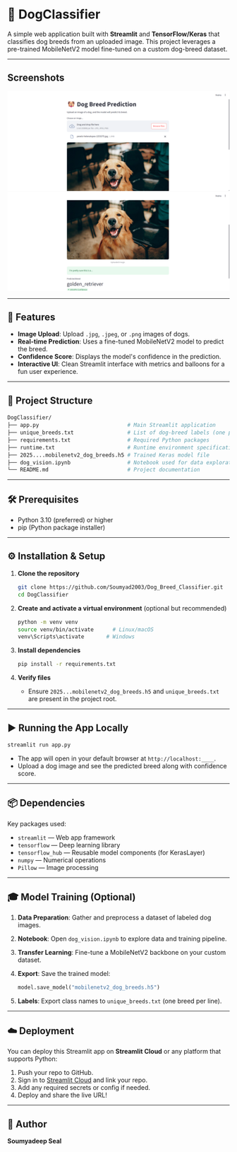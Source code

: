 # 🐶 DogClassifier

A simple web application built with **Streamlit** and **TensorFlow/Keras** that classifies dog breeds from an uploaded image. This project leverages a pre-trained MobileNetV2 model fine-tuned on a custom dog-breed dataset.

---

## Screenshots

![Streamlit App Interface](SS_1.png)
![Streamlit App Interface](SS_2.png)

---

## 🚀 Features

* **Image Upload**: Upload `.jpg`, `.jpeg`, or `.png` images of dogs.
* **Real-time Prediction**: Uses a fine-tuned MobileNetV2 model to predict the breed.
* **Confidence Score**: Displays the model's confidence in the prediction.
* **Interactive UI**: Clean Streamlit interface with metrics and balloons for a fun user experience.

---

## 📁 Project Structure

```bash
DogClassifier/
├── app.py                            # Main Streamlit application
├── unique_breeds.txt                 # List of dog-breed labels (one per line)
├── requirements.txt                  # Required Python packages
├── runtime.txt                       # Runtime environment specification (for deployment)
├── 2025....mobilenetv2_dog_breeds.h5 # Trained Keras model file
├── dog_vision.ipynb                  # Notebook used for data exploration & training
└── README.md                         # Project documentation
```

---

## 🛠️ Prerequisites

* Python 3.10 (preferred) or higher
* pip (Python package installer)

---

## ⚙️ Installation & Setup

1. **Clone the repository**

   ```bash
   git clone https://github.com/Soumyad2003/Dog_Breed_Classifier.git
   cd DogClassifier
   ```

2. **Create and activate a virtual environment** (optional but recommended)

   ```bash
   python -m venv venv
   source venv/bin/activate      # Linux/macOS
   venv\Scripts\activate       # Windows
   ```

3. **Install dependencies**

   ```bash
   pip install -r requirements.txt
   ```

4. **Verify files**

   * Ensure `2025...mobilenetv2_dog_breeds.h5` and `unique_breeds.txt` are present in the project root.

---

## ▶️ Running the App Locally

```bash
streamlit run app.py
```

* The app will open in your default browser at `http://localhost:____`.
* Upload a dog image and see the predicted breed along with confidence score.

---

## 📦 Dependencies

Key packages used:

* `streamlit` — Web app framework
* `tensorflow` — Deep learning library
* `tensorflow_hub` — Reusable model components (for KerasLayer)
* `numpy` — Numerical operations
* `Pillow` — Image processing

---

## 🎓 Model Training (Optional)

1. **Data Preparation**: Gather and preprocess a dataset of labeled dog images.
2. **Notebook**: Open `dog_vision.ipynb` to explore data and training pipeline.
3. **Transfer Learning**: Fine-tune a MobileNetV2 backbone on your custom dataset.
4. **Export**: Save the trained model:

   ```python
   model.save_model("mobilenetv2_dog_breeds.h5")
   ```
5. **Labels**: Export class names to `unique_breeds.txt` (one breed per line).

---

## ☁️ Deployment

You can deploy this Streamlit app on **Streamlit Cloud** or any platform that supports Python:

1. Push your repo to GitHub.
2. Sign in to [Streamlit Cloud](https://streamlit.io/cloud) and link your repo.
3. Add any required secrets or config if needed.
4. Deploy and share the live URL!

---

## 👤 Author

**Soumyadeep Seal**
